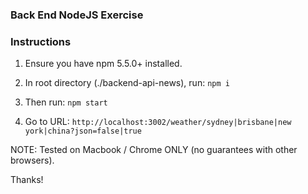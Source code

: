 ### Back End NodeJS Exercise

### Instructions
1. Ensure you have npm 5.5.0+ installed.

2. In root directory (./backend-api-news), run: ```npm i```

3. Then run: ```npm start```

4. Go to URL: ```http://localhost:3002/weather/sydney|brisbane|new york|china?json=false|true```

NOTE: Tested on Macbook / Chrome ONLY (no guarantees with other browsers).

Thanks!
